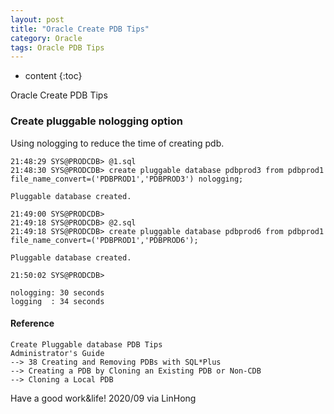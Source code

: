 ```yaml
---
layout: post
title: "Oracle Create PDB Tips"
category: Oracle
tags: Oracle PDB Tips
---
```


* content
{:toc}

Oracle Create PDB Tips


### Create pluggable nologging option

Using nologging to reduce the time of creating pdb.

```
21:48:29 SYS@PRODCDB> @1.sql
21:48:30 SYS@PRODCDB> create pluggable database pdbprod3 from pdbprod1 file_name_convert=('PDBPROD1','PDBPROD3') nologging;

Pluggable database created.

21:49:00 SYS@PRODCDB> 
21:49:18 SYS@PRODCDB> @2.sql
21:49:18 SYS@PRODCDB> create pluggable database pdbprod6 from pdbprod1 file_name_convert=('PDBPROD1','PDBPROD6');

Pluggable database created.

21:50:02 SYS@PRODCDB> 
```

```
nologging: 30 seconds
logging  : 34 seconds
```

#### Reference

```
Create Pluggable database PDB Tips
Administrator's Guide 
--> 38 Creating and Removing PDBs with SQL*Plus 
--> Creating a PDB by Cloning an Existing PDB or Non-CDB
--> Cloning a Local PDB
```




Have a good work&life! 2020/09 via LinHong


